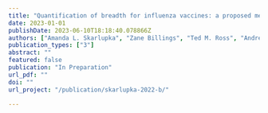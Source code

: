 ```yaml
---
title: "Quantification of breadth for influenza vaccines: a proposed method"
date: 2023-01-01
publishDate: 2023-06-10T18:18:40.078866Z
authors: ["Amanda L. Skarlupka", "Zane Billings", "Ted M. Ross", "Andreas Handel"]
publication_types: ["3"]
abstract: ""
featured: false
publication: "In Preparation"
url_pdf: ""
doi: ""
url_project: "/publication/skarlupka-2022-b/"

---
```


